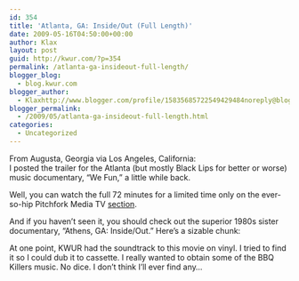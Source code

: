 ```yaml
---
id: 354
title: 'Atlanta, GA: Inside/Out (Full Length)'
date: 2009-05-16T04:50:00+00:00
author: Klax
layout: post
guid: http://kwur.com/?p=354
permalink: /atlanta-ga-insideout-full-length/
blogger_blog:
  - blog.kwur.com
blogger_author:
  - Klaxhttp://www.blogger.com/profile/15835685722549429484noreply@blogger.com
blogger_permalink:
  - /2009/05/atlanta-ga-insideout-full-length.html
categories:
  - Uncategorized
---
```

<div class="pf-content">
  <p>
    From Augusta, Georgia via Los Angeles, California:<br />I posted the trailer for the Atlanta (but mostly Black Lips for better or worse) music documentary, “We Fun,” a little while back.
  </p>
  
  <p>
    Well, you can watch the full 72 minutes for a limited time only on the ever-so-hip Pitchfork Media TV <a href="http://pitchfork.com/tv/#/episode/1971-we-fun/1">section</a>.
  </p>
  
  <p>
    And if you haven’t seen it, you should check out the superior 1980s sister documentary, “Athens, GA: Inside/Out.” Here’s a sizable chunk:
  </p>
  
  <p>
  </p>
  
  <p>
    At one point, KWUR had the soundtrack to this movie on vinyl. I tried to find it so I could dub it to cassette. I really wanted to obtain some of the BBQ Killers music. No dice. I don’t think I’ll ever find any…
  </p>
</div>